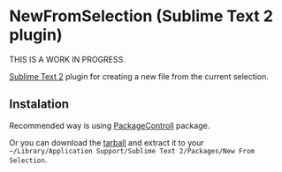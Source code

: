 # NewFromSelection (Sublime Text 2 plugin)


THIS IS A WORK IN PROGRESS.

[Sublime Text 2] plugin for creating a new file from the current selection.

## Instalation
Recommended way is using [PackageControll] package.

Or you can download the [tarball] and extract it to your `~/Library/Application Support/Sublime Text 2/Packages/New From Selection`.

[Sublime Text 2]: http://www.sublimetext.com/
[PackageControll]: http://wbond.net/sublime_packages/package_control/installation
[tarball]: https://github.com/idosela/sublime_new_from_selection/tarball/master
